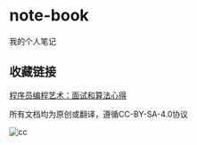 # note-book
我的个人笔记


收藏链接
------

[程序员编程艺术：面试和算法心得](http://taop.marchtea.com/index.html)


所有文档均为原创或翻译，遵循CC-BY-SA-4.0协议

![cc](http://mirrors.creativecommons.org/presskit/buttons/88x31/png/by-sa.png)
